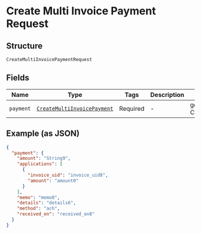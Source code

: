 
# Create Multi Invoice Payment Request

## Structure

`CreateMultiInvoicePaymentRequest`

## Fields

| Name | Type | Tags | Description | Getter | Setter |
|  --- | --- | --- | --- | --- | --- |
| `payment` | [`CreateMultiInvoicePayment`](../../doc/models/create-multi-invoice-payment.md) | Required | - | getPayment(): CreateMultiInvoicePayment | setPayment(CreateMultiInvoicePayment payment): void |

## Example (as JSON)

```json
{
  "payment": {
    "amount": "String9",
    "applications": [
      {
        "invoice_uid": "invoice_uid8",
        "amount": "amount0"
      }
    ],
    "memo": "memo0",
    "details": "details6",
    "method": "ach",
    "received_on": "received_on8"
  }
}
```

